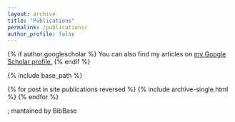 ```yaml
---
layout: archive
title: "Publications"
permalink: /publications/
author_profile: false
---
```


{% if author.googlescholar %}
  You can also find my articles on <u><a href="{{author.googlescholar}}">my Google Scholar profile</a>.</u>
{% endif %}

{% include base_path %}

{% for post in site.publications reversed %}
  {% include archive-single.html %}
{% endfor %}

; mantained by BibBase
<script src="https://bibbase.org/show?bib=https%3A%2F%2Flujiaying.github.io%2Ffiles%2Fmypubs.bib&commas=true&jsonp=1"></script>

